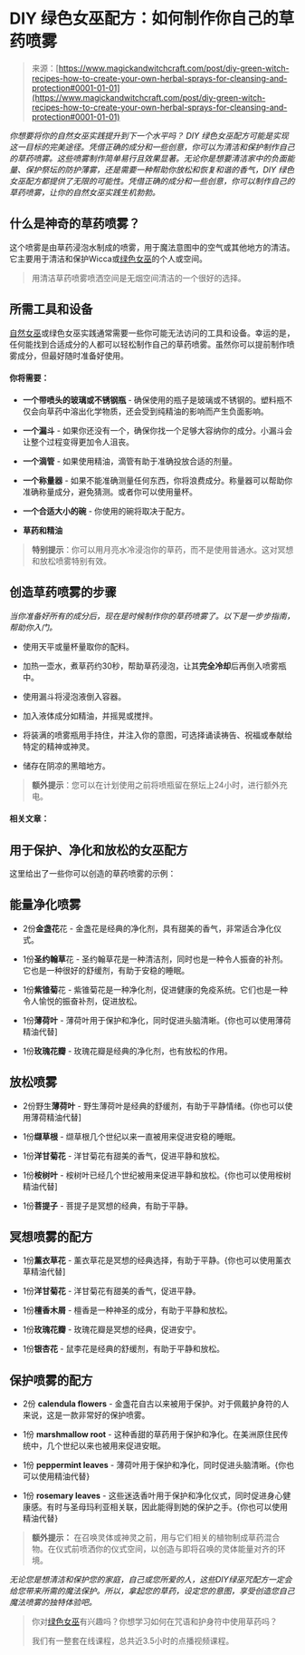 <!--yml

category: 未分类

date: 2024-06-12 18:32:05

-->

# DIY 绿色女巫配方：如何制作你自己的草药喷雾

> 来源：[https://www.magickandwitchcraft.com/post/diy-green-witch-recipes-how-to-create-your-own-herbal-sprays-for-cleansing-and-protection#0001-01-01](https://www.magickandwitchcraft.com/post/diy-green-witch-recipes-how-to-create-your-own-herbal-sprays-for-cleansing-and-protection#0001-01-01)

*你想要将你的自然女巫实践提升到下一个水平吗？ DIY 绿色女巫配方可能是实现这一目标的完美途径。凭借正确的成分和一些创意，你可以为清洁和保护制作自己的草药喷雾。这些喷雾制作简单易行且效果显著。无论你是想要清洁家中的负面能量、保护祭坛的防护薄雾，还是需要一种帮助你放松和恢复和谐的香气，DIY 绿色女巫配方都提供了无限的可能性。凭借正确的成分和一些创意，你可以制作自己的草药喷雾，让你的自然女巫实践生机勃勃。*

## 什么是神奇的草药喷雾？

这个喷雾是由草药浸泡水制成的喷雾，用于魔法意图中的空气或其他地方的清洁。它主要用于清洁和保护Wicca或[绿色女巫](https://www.magickandwitchcraft.com/post/green-witch)的个人或空间。

> 用清洁草药喷雾喷洒空间是无烟空间清洁的一个很好的选择。

## 所需工具和设备

[自然女巫](https://www.magickandwitchcraft.com/post/green-witch)或绿色女巫实践通常需要一些你可能无法访问的工具和设备。幸运的是，任何能找到合适成分的人都可以轻松制作自己的草药喷雾。虽然你可以提前制作喷雾成分，但最好随时准备好使用。

#### 你将需要：

+   **一个带喷头的玻璃或不锈钢瓶** - 确保使用的瓶子是玻璃或不锈钢的。塑料瓶不仅会向草药中溶出化学物质，还会受到纯精油的影响而产生负面影响。

+   **一个漏斗** - 如果你还没有一个，确保你找一个足够大容纳你的成分。小漏斗会让整个过程变得更加令人沮丧。

+   **一个滴管** - 如果使用精油，滴管有助于准确投放合适的剂量。

+   **一个称量器** - 如果不能准确测量任何东西，你将浪费成分。称量器可以帮助你准确称量成分，避免猜测。或者你可以使用量杯。

+   **一个合适大小的碗** - 你使用的碗将取决于配方。

+   **草药和精油**

> **特别提示**：你可以用月亮水冷浸泡你的草药，而不是使用普通水。这对冥想和放松喷雾特别有效。

## 创造草药喷雾的步骤

*当你准备好所有的成分后，现在是时候制作你的草药喷雾了。以下是一步步指南，帮助你入门。*

+   使用天平或量杯量取你的配料。

+   加热一壶水，煮草药约30秒，帮助草药浸泡，让其**完全冷却**后再倒入喷雾瓶中。

+   使用漏斗将浸泡液倒入容器。

+   加入液体成分如精油，并摇晃或搅拌。

+   将装满的喷雾瓶用手持住，并注入你的意图，可选择诵读祷告、祝福或奉献给特定的精神或神灵。

+   储存在阴凉的黑暗地方。

> **额外提示**：您可以在计划使用之前将喷瓶留在祭坛上24小时，进行额外充电。

#### 相关文章：

## 用于保护、净化和放松的女巫配方

这里给出了一些你可以创造的草药喷雾的示例：

## 能量净化喷雾

+   2份**金盏花**花 - 金盏花是经典的净化剂，具有甜美的香气，非常适合净化仪式。

+   1份**圣约翰草**花 - 圣约翰草花是一种清洁剂，同时也是一种令人振奋的补剂。它也是一种很好的舒缓剂，有助于安稳的睡眠。

+   1份**紫锥菊**花 - 紫锥菊花是一种净化剂，促进健康的免疫系统。它们也是一种令人愉悦的振奋补剂，促进放松。

+   1份**薄荷叶** - 薄荷叶用于保护和净化，同时促进头脑清晰。{你也可以使用薄荷精油代替]

+   1份**玫瑰花瓣** - 玫瑰花瓣是经典的净化剂，也有放松的作用。

## 放松喷雾

+   2份野生**薄荷叶** - 野生薄荷叶是经典的舒缓剂，有助于平静情绪。{你也可以使用薄荷精油代替]

+   1份**缬草根** - 缬草根几个世纪以来一直被用来促进安稳的睡眠。

+   1份**洋甘菊花** - 洋甘菊花有甜美的香气，促进平静和放松。

+   1份**桉树叶** - 桉树叶已经几个世纪被用来促进平静和放松。{你也可以使用桉树精油代替]

+   1份**菩提子** - 菩提子是冥想的经典，有助于平静。

## 冥想喷雾的配方

+   1份**薰衣草花** - 薰衣草花是冥想的经典选择，有助于平静。{你也可以使用薰衣草精油代替]

+   1份**洋甘菊花** - 洋甘菊花有甜美的香气，促进平静。

+   1份**檀香木屑** - 檀香是一种神圣的成分，有助于平静和放松。

+   1份**玫瑰花瓣** - 玫瑰花瓣是冥想的经典，促进安宁。

+   1份**银杏花** - 鼠李花是经典的舒缓剂，有助于平静和放松。

## 保护喷雾的配方

+   2份 **calendula flowers** - 金盏花自古以来被用于保护。对于佩戴护身符的人来说，这是一款非常好的保护喷雾。

+   1份 **marshmallow root** - 这种香甜的草药用于保护和净化。在美洲原住民传统中，几个世纪以来也被用来促进安眠。

+   1份 **peppermint leaves** - 薄荷叶用于保护和净化，同时促进头脑清晰。{你也可以使用精油代替}

+   1份 **rosemary leaves** - 这些迷迭香叶用于保护和净化仪式，同时促进身心健康感。有时与圣母玛利亚相关联，因此能得到她的保护之手。{你也可以使用精油代替}

> **额外提示：** 在召唤灵体或神灵之前，用与它们相关的植物制成草药混合物。在仪式前喷洒你的仪式空间，以创造与即将召唤的灵体能量对齐的环境。

*无论您是想清洁和保护您的家庭，自己或您所爱的人，这些DIY绿巫咒配方一定会给您带来所需的魔法保护。所以，拿起您的草药，设定您的意图，享受创造您自己魔法喷雾的独特体验吧。*

> 你对[绿色女巫](https://www.magickandwitchcraft.com/post/green-witch)有兴趣吗？你想学习如何在咒语和护身符中使用草药吗？
> 
> 我们有一整套在线课程，总共近3.5小时的点播视频课程。

